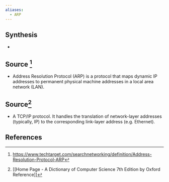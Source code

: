 ```yaml
---
aliases:
  - ARP
---
```

## Synthesis
- 
## Source [^1]
- Address Resolution Protocol (ARP) is a protocol that maps dynamic IP addresses to permanent physical machine addresses in a local area network (LAN).

## Source[^2]
- A TCP/IP protocol. It handles the translation of network-layer addresses (typically, IP) to the corresponding link-layer address (e.g. Ethernet).
## References

[^1]: https://www.techtarget.com/searchnetworking/definition/Address-Resolution-Protocol-ARP
[^2]: [[Home Page - A Dictionary of Computer Science 7th Edition by Oxford Reference]]